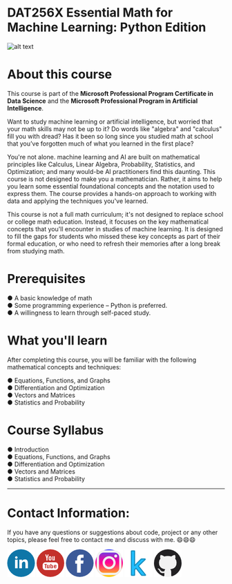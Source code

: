 # DAT256X Essential Math for Machine Learning: Python Edition
![alt text](https://cdn1.bigcommerce.com/server3600/oum4qu/products/1035/images/3289/dat256__06735.1578330817.1280.1280.PNG?c=2)

# About this course 
 

This course is part of the **Microsoft Professional Program Certificate in Data Science** and the **Microsoft Professional Program in Artificial Intelligence**. 

Want to study machine learning or artificial intelligence, but worried that your math skills may not be up to it? Do words like "algebra" and "calculus" fill you with dread? Has it been so long since you studied math at school that you’ve forgotten much of what you learned in the first place? 

You're not alone. machine learning and AI are built on mathematical principles like Calculus, Linear Algebra, Probability, Statistics, and Optimization; and many would-be AI practitioners find this daunting. This course is not designed to make you a mathematician. Rather, it aims to help you learn some essential foundational concepts and the notation used to express them. The course provides a hands-on approach to working with data and applying the techniques you've learned. 

This course is not a full math curriculum; it's not designed to replace school or college math education. Instead, it focuses on the key mathematical concepts that you'll encounter in studies of machine learning. It is designed to fill the gaps for students who missed these key concepts as part of their formal education, or who need to refresh their memories after a long break from studying math.

# Prerequisites
 

● A basic knowledge of math  
● Some programming experience – Python is preferred.  
● A willingness to learn through self-paced study.  
# What you'll learn
 

After completing this course, you will be familiar with the following mathematical concepts and techniques:

● Equations, Functions, and Graphs  
● Differentiation and Optimization  
● Vectors and Matrices  
● Statistics and Probability  
# Course Syllabus
 

● Introduction  
● Equations, Functions, and Graphs  
● Differentiation and Optimization  
● Vectors and Matrices  
● Statistics and Probability  

---
# Contact Information:
If you have any questions or suggestions about code, project or any other topics, please feel free to contact me and discuss with me. 😄😄😄

<a href="https://www.linkedin.com/in/tzu-wei-wang-a09707157" target="_blank"><img src="https://github.com/JeffWang0325/JeffWang0325/blob/master/Icon%20Image/linkedin_64.png" width="64"></a>
<a href="https://www.youtube.com/channel/UC9nOeQSWp0PQJPtUaZYwQBQ" target="_blank"><img src="https://github.com/JeffWang0325/JeffWang0325/blob/master/Icon%20Image/youtube_64.png" width="64"></a>
<a href="https://www.facebook.com/tzuwei.wang.33/" target="_blank"><img src="https://github.com/JeffWang0325/JeffWang0325/blob/master/Icon%20Image/facebook_64.png" width="64"></a>
<a href="https://www.instagram.com/tzuweiw/" target="_blank"><img src="https://github.com/JeffWang0325/JeffWang0325/blob/master/Icon%20Image/instagram_64.png" width="64"></a>
<a href="https://www.kaggle.com/tzuweiwang" target="_blank"><img src="https://github.com/JeffWang0325/JeffWang0325/blob/master/Icon%20Image/kaggle_64.png" width="64"></a>
<a href="https://github.com/JeffWang0325" target="_blank"><img src="https://github.com/JeffWang0325/JeffWang0325/blob/master/Icon%20Image/github_64.png" width="64"></a>
